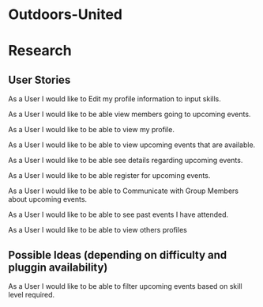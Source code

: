 # Outdoors-United
<h1>Research</h1>

<h2>User Stories</h2>

<p>As a User I would like to Edit my profile information to input skills.</p>

<p>As a User I would like to be able view members going to upcoming events.</p>

<p>As a User I would like to be able to view my profile.</p>

<p>As a User I would like to be able to view upcoming events that are available.</p>

<p>As a User I would like to be able see details regarding upcoming events.
</p>

<p>As a User I would like to be able register for upcoming events.</p>

<p>As a User I would like to be able to Communicate with Group Members about upcoming events.</p>

<p>As a User I would like to be able to see past events I have attended.</p>

<p>As a User I would like to be able to view others profiles</p>


<h2>Possible Ideas (depending on difficulty and pluggin availability)</h2>

<p>As a User I would like to be able to filter upcoming events based on skill level required.</p>


